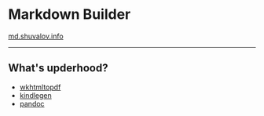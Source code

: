 # Markdown Builder

[md.shuvalov.info](http://md.shuvalov.info)

- - -


## What's upderhood?

- [wkhtmltopdf](http://wkhtmltopdf.org/)
- [kindlegen](http://www.amazon.com/gp/feature.html?ie=UTF8&docId=1000765211)
- [pandoc](http://pandoc.org/)
